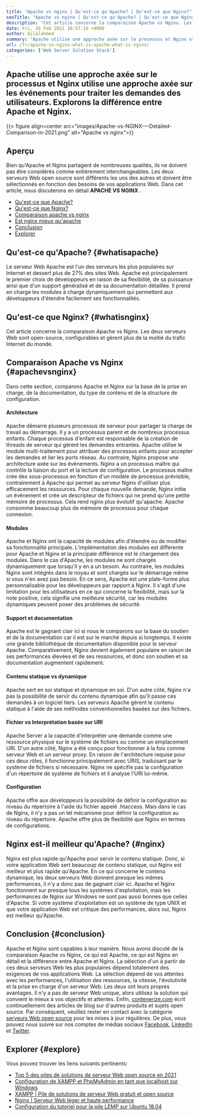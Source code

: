 ```yaml
---
title: "Apache vs nginx | Qu'est-ce qu'Apache? | Qu'est-ce que Nginx?" 
seoTitle: "Apache vs nginx | Qu'est-ce qu'Apache? | Qu'est-ce que Nginx?" 
description: "Cet article concerne la comparaison Apache vs Nginx. Les deux serveurs Web sont open-source, configurables et gèrent plus de la moitié du trafic Internet des mondes." 
date: Fri, 26 Feb 2021 10:57:10 +0000
author: bilalahmed
summary: "Apache utilise une approche axée sur le processus et Nginx utilise une approche axée sur les événements pour traiter les demandes des utilisateurs. Explorons la différence entre Apache et Nginx." 
url: /fr/apache-vs-nginx-what-is-apache-what-is-nginx/
categories: ['Web Server Solution Stack']
---
```


## Apache utilise une approche axée sur le processus et Nginx utilise une approche axée sur les événements pour traiter les demandes des utilisateurs. Explorons la différence entre Apache et Nginx.

{{< figure align=center src="images/Apache-vs-NGINX-–-Detailed-Comparison-in-2021.png" alt="Apache vs nginx">}}


## Aperçu
Bien qu'Apache et Nginx partagent de nombreuses qualités, ils ne doivent pas être considérés comme entièrement interchangeables. Les deux serveurs Web open source sont différents les uns des autres et doivent être sélectionnés en fonction des besoins de vos applications Web. Dans cet article, nous discuterons en détail **APACHE VS NGINX** .
  * [Qu'est-ce que Apache?][1]
  * [Qu'est-ce que Nginx?][2]
  * [Comparaison apache vs nginx][3]
  * [Est nginx mieux qu'apache][4]
  * [Conclusion][5]
  * [Explorer][6]

## Qu'est-ce qu'Apache? {#whatisapache}

Le serveur Web Apache est l'un des serveurs les plus populaires sur Internet et dessert plus de 27% des sites Web. Apache est principalement le premier choix de développeurs en raison de sa flexibilité, de sa puissance ainsi que d'un support généralisé et de sa documentation détaillée. Il prend en charge les modules à charge dynamiquement qui permettent aux développeurs d'étendre facilement ses fonctionnalités.

## Qu'est-ce que Nginx? {#whatisnginx}

Cet article concerne la comparaison Apache vs Nginx. Les deux serveurs Web sont open-source, configurables et gèrent plus de la moitié du trafic Internet du monde.

## Comparaison Apache vs Nginx {#apachevsnginx}

Dans cette section, comparons Apache et Nginx sur la base de la prise en charge, de la documentation, du type de contenu et de la structure de configuration.

#### Architecture
Apache démarre plusieurs processus de serveur pour partager la charge de travail au démarrage. Il y a un processus parent et de nombreux processus enfants. Chaque processus d'enfant est responsable de la création de threads de serveur qui gèrent les demandes entrantes. Apache utilise le module multi-traitement pour attribuer des processus enfants pour accepter les demandes et lier les ports réseau. Au contraire, Nginx propose une architecture axée sur les événements. Nginx a un processus maître qui contrôle la liaison du port et la lecture de configuration. Le processus maître crée des sous-processus en fonction d'un modèle de processus prévisible, contrairement à Apache qui permet au serveur Nginx d'utiliser plus efficacement les ressources. Pour chaque nouvelle demande, Nginx initie un événement et crée un descripteur de fichiers qui ne prend qu'une petite mémoire de processus. Cela rend nginx plus évolutif qu'apache. Apache consomme beaucoup plus de mémoire de processus pour chaque connexion.

#### Modules
Apache et Nginx ont la capacité de modules afin d'étendre ou de modifier sa fonctionnalité principale. L'implémentation des modules est différente pour Apache et Nginx et la principale différence est le chargement des modules. Dans le cas d'Apache, les modules ne sont chargés dynamiquement que lorsqu'il y en a un besoin. Au contraire, les modules Nginx sont intégrés dans le noyau et sont chargés sur le démarrage même si vous n'en avez pas besoin. En ce sens, Apache est une plate-forme plus personnalisable pour les développeurs par rapport à Nginx. Il s'agit d'une limitation pour les utilisateurs en ce qui concerne la flexibilité, mais sur la note positive, cela signifie une meilleure sécurité, car les modules dynamiques peuvent poser des problèmes de sécurité.

#### Support et documentation
Apache est le gagnant clair ici si nous le comparons sur la base du soutien et de la documentation car il est sur le marché depuis si longtemps. Il existe une grande bibliothèque de documentation disponible pour le serveur Apache. Comparativement, Nginx devient également populaire en raison de ses performances élevées et de ses ressources, et donc son soutien et sa documentation augmentent rapidement.

#### Contenu statique vs dynamique
Apache sert en soi statique et dynamique en soi. D'un autre côté, Nginx n'a pas la possibilité de servir du contenu dynamique afin qu'il passe ces demandes à un logiciel tiers. Les serveurs Apache gèrent le contenu statique à l'aide de ses méthodes conventionnelles basées sur des fichiers.

#### Fichier vs Interprétation basée sur URI
Apache Server a la capacité d'interpréter une demande comme une ressource physique sur le système de fichiers ou comme un emplacement URI. D'un autre côté, Nginx a été conçu pour fonctionner à la fois comme serveur Web et un serveur proxy. En raison de l'architecture requise pour ces deux rôles, il fonctionne principalement avec URIS, traduisant par le système de fichiers si nécessaire. Nginx ne spécifie pas la configuration d'un répertoire de système de fichiers et il analyse l'URI lui-même.

#### Configuration
Apache offre aux développeurs la possibilité de définir la configuration au niveau du répertoire à l'aide du fichier appelé .htaccess. Mais dans le cas de Nginx, il n'y a pas un tel mécanisme pour définir la configuration au niveau du répertoire. Apache offre plus de flexibilité que Nginx en termes de configurations.

## Nginx est-il meilleur qu'Apache? {#nginx}

Nginx est plus rapide qu'Apache pour servir le contenu statique. Donc, si votre application Web sert beaucoup de contenu statique, oui Nginx est meilleur et plus rapide qu'Apache. En ce qui concerne le contenu dynamique, les deux serveurs Web donnent presque les mêmes performances, il n'y a donc pas de gagnant clair ici. Apache et Nginx fonctionnent sur presque tous les systèmes d'exploitation, mais les performances de Nginx sur Windows ne sont pas aussi bonnes que celles d'Apache. Si votre système d'exploitation est un système de type UNIX et que votre application Web est critique des performances, alors oui, Nginx est meilleur qu'Apache.

## Conclusion {#conclusion}

Apache et Nginx sont capables à leur manière. Nous avons discuté de la comparaison Apache vs Nginx, ce qui est Apache, ce qui est Nginx en détail et la différence entre Apache et Nginx. La sélection d'un à partir de ces deux serveurs Web les plus populaires dépend totalement des exigences de vos applications Web. La sélection dépend de vos attentes avec les performances, l'utilisation des ressources, la vitesse, l'évolutivité et la prise en charge d'un serveur Web. Les deux ont leurs propres avantages. Il n'y a pas de serveur Web unique, alors utilisez la solution qui convient le mieux à vos objectifs et attentes.
Enfin, [contenerize.com][7] écrit continuellement des articles de blog sur d'autres produits et sujets open source. Par conséquent, veuillez rester en contact avec la catégorie [serveurs Web open source][8] pour les mises à jour régulières. De plus, vous pouvez nous suivre sur nos comptes de médias sociaux [Facebook][9], [LinkedIn][10] et [Twitter][11].

## Explorer {#explore}

Vous pouvez trouver les liens suivants pertinents:
  * [Top 5 des piles de solutions de serveur Web open source en 2021][12]
  * [Configuration de XAMPP et PhpMyAdmin en tant que localhost sur Windows][13]
  * [XAMPP | Pile de solutions de serveur Web gratuit et open source][14]
  * [Nginx | Serveur Web léger et haute performance][15]
  * [Configuration du tutoriel pour la pile LEMP sur Ubuntu 18.04][16]



[1]: #whatisapache
[2]: #whatisnginx
[3]: #apachevsnginx
[4]: #nginx
[5]: #conclusion
[6]: #explore
[7]: https://www.containerize.com/
[8]: https://blog.containerize.com/category/web-server-solution-stack/
[9]: https://web.facebook.com/containerize
[10]: https://www.linkedin.com/company/containerize/
[11]: https://twitter.com/containerize_co
[12]: https://blog.containerize.com/2021/01/08/top-5-open-source-web-server-solution-stacks-in-2021/
[13]: https://blog.containerize.com/database-management-software/how-to-setup-xampp-and-phpmyadmin-as-localhost-on-windows/
[14]: https://products.containerize.com/solution-stack/xampp
[15]: https://products.containerize.com/solution-stack/nginx
[16]: https://blog.containerize.com/web-server-solution-stack/setup-tutorial-for-lemp-stack-on-ubuntu-18-04/
